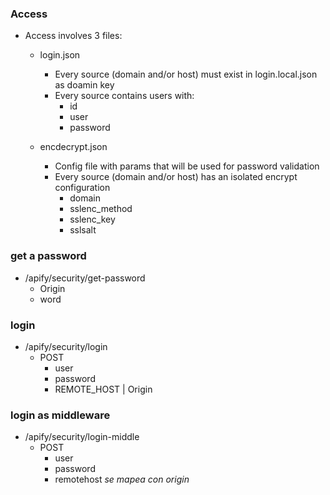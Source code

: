### Access
- Access involves 3 files:
  - login.json
    - Every source (domain and/or host) must exist in login.local.json as doamin key
    - Every source contains users with:
      - id 
      - user
      - password

  - encdecrypt.json
    - Config file with params that will be used for password validation
    - Every source (domain and/or host) has an isolated encrypt configuration
      - domain
      - sslenc_method
      - sslenc_key
      - sslsalt

### get a password 
- /apify/security/get-password
  - Origin
  - word

### login
- /apify/security/login
  - POST 
    - user
    - password
    - REMOTE_HOST | Origin 
### login as middleware
- /apify/security/login-middle
  - POST 
    - user
    - password
    - remotehost *se mapea con origin*
